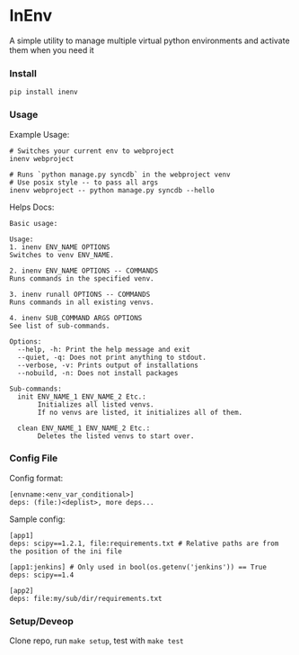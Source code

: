 # InEnv #

A simple utility to manage multiple virtual python environments and activate them when you need it 


### Install ###

    pip install inenv

### Usage ###


Example Usage:

    # Switches your current env to webproject
    inenv webproject 

    # Runs `python manage.py syncdb` in the webproject venv
    # Use posix style -- to pass all args
    inenv webproject -- python manage.py syncdb --hello 


Helps Docs:

    Basic usage:
    
    Usage:
    1. inenv ENV_NAME OPTIONS
    Switches to venv ENV_NAME.
    
    2. inenv ENV_NAME OPTIONS -- COMMANDS
    Runs commands in the specified venv.

    3. inenv runall OPTIONS -- COMMANDS
    Runs commands in all existing venvs.
    
    4. inenv SUB_COMMAND ARGS OPTIONS
    See list of sub-commands.
    
    Options:
      --help, -h: Print the help message and exit
      --quiet, -q: Does not print anything to stdout.
      --verbose, -v: Prints output of installations
      --nobuild, -n: Does not install packages
    
    Sub-commands:
      init ENV_NAME_1 ENV_NAME_2 Etc.:
           Initializes all listed venvs.
           If no venvs are listed, it initializes all of them.
    
      clean ENV_NAME_1 ENV_NAME_2 Etc.:
           Deletes the listed venvs to start over.





### Config File ###

Config format:

    [envname:<env_var_conditional>]
    deps: (file:)<deplist>, more deps...



Sample config:

    [app1]
    deps: scipy==1.2.1, file:requirements.txt # Relative paths are from the position of the ini file

    [app1:jenkins] # Only used in bool(os.getenv('jenkins')) == True
    deps: scipy==1.4

    [app2]
    deps: file:my/sub/dir/requirements.txt



### Setup/Deveop ###

Clone repo, run `make setup`, test with `make test`

